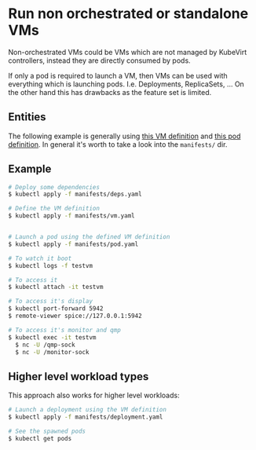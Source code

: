 # Run non orchestrated or standalone VMs

Non-orchestrated VMs could be VMs which are not managed by KubeVirt controllers,
instead they are directly consumed by pods.

If only a pod is required to launch a VM, then VMs can be used with everything
which is launching pods. I.e. Deployments, ReplicaSets, …
On the other hand this has drawbacks as the feature set is limited.

## Entities

The following example is generally using [this VM definition](manifests/vm.yaml)
and [this pod definition](manifests/pod.yaml).
In general it's worth to take a look into the `manifests/` dir.

## Example

```bash
# Deploy some dependencies
$ kubectl apply -f manifests/deps.yaml

# Define the VM definition
$ kubectl apply -f manifests/vm.yaml


# Launch a pod using the defined VM definition
$ kubectl apply -f manifests/pod.yaml

# To watch it boot
$ kubectl logs -f testvm

# To access it
$ kubectl attach -it testvm

# To access it's display
$ kubectl port-forward 5942
$ remote-viewer spice://127.0.0.1:5942

# To access it's monitor and qmp
$ kubectl exec -it testvm
  $ nc -U /qmp-sock
  $ nc -U /monitor-sock
```

## Higher level workload types

This approach also works for higher level workloads:

```bash
# Launch a deployment using the VM definition
$ kubectl apply -f manifests/deployment.yaml

# See the spawned pods
$ kubectl get pods
```
